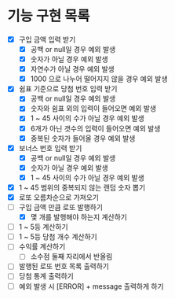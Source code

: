 # 기능 구현 목록

- [x] 구입 금액 입력 받기
    - [x] 공백 or null일 경우 예외 발생
    - [x] 숫자가 아닐 경우 예외 발생
    - [x] 자연수가 아닐 경우 예외 발생
    - [x] 1000 으로 나누어 떨어지지 않을 경우 예외 발생
- [x] 쉼표 기준으로 당첨 번호 입력 받기
    - [x] 공백 or null일 경우 예외 발생
    - [x] 숫자와 쉼표 외의 입력이 들어오면 예외 발생
    - [x] 1 ~ 45 사이의 수가 아닐 경우 예외 발생
    - [x] 6개가 아닌 갯수의 입력이 들어오면 예외 발생
    - [x] 중복된 숫자가 들어올 경우 예외 발생
- [x] 보너스 번호 입력 받기
    - [x] 공백 or null일 경우 예외 발생
    - [x] 숫자가 아닐 경우 예외 발생
    - [x] 1 ~ 45 사이의 수가 아닐 경우 예외 발생
- [x] 1 ~ 45 범위의 중복되지 않는 랜덤 숫자 뽑기
- [x] 로또 오름차순으로 가져오기
- [ ] 구입 금액 만큼 로또 발행하기
    - [x] 몇 개를 발행해야 하는지 계산하기
- [ ] 1 ~ 5등 계산하기
- [ ] 1 ~ 5등 당첨 개수 계산하기
- [ ] 수익률 계산하기
    - [ ] 소수점 둘째 자리에서 반올림
- [ ] 발행된 로또 번호 목록 출력하기
- [ ] 당첨 통계 출력하기
- [ ] 예외 발생 시 [ERROR] + message 출력하게 하기
